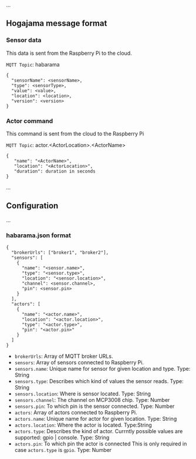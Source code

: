 ...

## Hogajama message format

### Sensor data

This data is sent from the Raspberry Pi to the cloud.

`MQTT Topic`: habarama

    {
      "sensorName": <sensorName>,
      "type": <sensorType>,
      "value": <value>,
      "location": <location>,
      "version": <version>
    }


### Actor command

This command is sent from the cloud to the Raspberry Pi

`MQTT Topic`: actor.&lt;ActorLocation&gt;.&lt;ActorName&gt;

    {
       "name": "<ActorName>",
       "location": "<ActorLocation>",
       "duration": duration in seconds
    }

...

## Configuration

...

### habarama.json format

    {
      "brokerUrls": ["broker1", "broker2"],
      "sensors": [
        {
          "name": "<sensor.name>",
          "type": "<sensor.type>",
          "location": "<sensor.location>",
          "channel": <sensor.channel>,
          "pin": <sensor.pin>
        }
      ],
      "actors": [
        {
          "name": "<actor.name>",
          "location": "<actor.location>",
          "type": "<actor.type>",
          "pin": "<actor.pin>"
        }
      ]
    }


* `brokerUrls`: Array of MQTT broker URLs.
* `sensors`: Array of sensors connected to Raspberry Pi.
* `sensors.name`: Unique name for sensor for given location and type. Type: String
* `sensors.type`: Describes which kind of values the sensor reads. Type: String
* `sensors.location`: Where is sensor located. Type: String
* `sensors.channel`: The channel on MCP3008 chip. Type: Number
* `sensors.pin`: To which pin is the sensor connected. Type: Number
* `actors`: Array of actors connected to Raspberry Pi.
* `actors.name`: Unique name for actor for given location. Type: String
* `actors.location`: Where the actor is located. Type:String
* `actors.type`: Describes the kind of actor. Currntly possible values are supported: gpio | console. Type: String
* `actors.pin`: To which pin the actor is connected This is only required in case `actors.type` is `gpio`. Type: Number